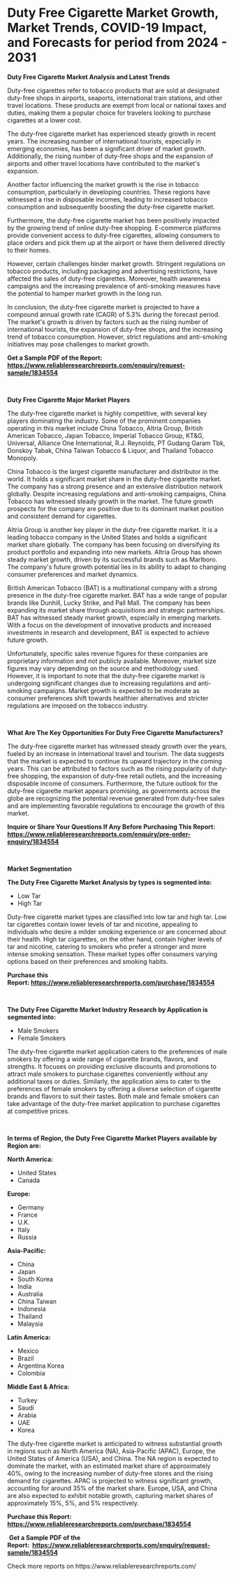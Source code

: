 <p><h1>Duty Free Cigarette Market Growth, Market Trends, COVID-19 Impact, and Forecasts for period from 2024 - 2031</h1></p><p><strong>Duty Free Cigarette Market Analysis and Latest Trends</strong></p>
<p><p>Duty-free cigarettes refer to tobacco products that are sold at designated duty-free shops in airports, seaports, international train stations, and other travel locations. These products are exempt from local or national taxes and duties, making them a popular choice for travelers looking to purchase cigarettes at a lower cost.</p><p>The duty-free cigarette market has experienced steady growth in recent years. The increasing number of international tourists, especially in emerging economies, has been a significant driver of market growth. Additionally, the rising number of duty-free shops and the expansion of airports and other travel locations have contributed to the market's expansion.</p><p>Another factor influencing the market growth is the rise in tobacco consumption, particularly in developing countries. These regions have witnessed a rise in disposable incomes, leading to increased tobacco consumption and subsequently boosting the duty-free cigarette market.</p><p>Furthermore, the duty-free cigarette market has been positively impacted by the growing trend of online duty-free shopping. E-commerce platforms provide convenient access to duty-free cigarettes, allowing consumers to place orders and pick them up at the airport or have them delivered directly to their homes.</p><p>However, certain challenges hinder market growth. Stringent regulations on tobacco products, including packaging and advertising restrictions, have affected the sales of duty-free cigarettes. Moreover, health awareness campaigns and the increasing prevalence of anti-smoking measures have the potential to hamper market growth in the long run.</p><p>In conclusion, the duty-free cigarette market is projected to have a compound annual growth rate (CAGR) of 5.3% during the forecast period. The market's growth is driven by factors such as the rising number of international tourists, the expansion of duty-free shops, and the increasing trend of tobacco consumption. However, strict regulations and anti-smoking initiatives may pose challenges to market growth.</p></p>
<p><strong>Get a Sample PDF of the Report:&nbsp; <a href="https://www.reliableresearchreports.com/enquiry/request-sample/1834554">https://www.reliableresearchreports.com/enquiry/request-sample/1834554</a></strong></p>
<p>&nbsp;</p>
<p><strong>Duty Free Cigarette Major Market Players</strong></p>
<p><p>The duty-free cigarette market is highly competitive, with several key players dominating the industry. Some of the prominent companies operating in this market include China Tobacco, Altria Group, British American Tobacco, Japan Tobacco, Imperial Tobacco Group, KT&G, Universal, Alliance One International, R.J. Reynolds, PT Gudang Garam Tbk, Donskoy Tabak, China Taiwan Tobacco & Liquor, and Thailand Tobacco Monopoly.</p><p>China Tobacco is the largest cigarette manufacturer and distributor in the world. It holds a significant market share in the duty-free cigarette market. The company has a strong presence and an extensive distribution network globally. Despite increasing regulations and anti-smoking campaigns, China Tobacco has witnessed steady growth in the market. The future growth prospects for the company are positive due to its dominant market position and consistent demand for cigarettes.</p><p>Altria Group is another key player in the duty-free cigarette market. It is a leading tobacco company in the United States and holds a significant market share globally. The company has been focusing on diversifying its product portfolio and expanding into new markets. Altria Group has shown steady market growth, driven by its successful brands such as Marlboro. The company's future growth potential lies in its ability to adapt to changing consumer preferences and market dynamics.</p><p>British American Tobacco (BAT) is a multinational company with a strong presence in the duty-free cigarette market. BAT has a wide range of popular brands like Dunhill, Lucky Strike, and Pall Mall. The company has been expanding its market share through acquisitions and strategic partnerships. BAT has witnessed steady market growth, especially in emerging markets. With a focus on the development of innovative products and increased investments in research and development, BAT is expected to achieve future growth.</p><p>Unfortunately, specific sales revenue figures for these companies are proprietary information and not publicly available. Moreover, market size figures may vary depending on the source and methodology used. However, it is important to note that the duty-free cigarette market is undergoing significant changes due to increasing regulations and anti-smoking campaigns. Market growth is expected to be moderate as consumer preferences shift towards healthier alternatives and stricter regulations are imposed on the tobacco industry.</p></p>
<p>&nbsp;</p>
<p><strong>What Are The Key Opportunities For Duty Free Cigarette Manufacturers?</strong></p>
<p><p>The duty-free cigarette market has witnessed steady growth over the years, fueled by an increase in international travel and tourism. The data suggests that the market is expected to continue its upward trajectory in the coming years. This can be attributed to factors such as the rising popularity of duty-free shopping, the expansion of duty-free retail outlets, and the increasing disposable income of consumers. Furthermore, the future outlook for the duty-free cigarette market appears promising, as governments across the globe are recognizing the potential revenue generated from duty-free sales and are implementing favorable regulations to encourage the growth of this market.</p></p>
<p><strong>Inquire or Share Your Questions If Any Before Purchasing This Report: <a href="https://www.reliableresearchreports.com/enquiry/pre-order-enquiry/1834554">https://www.reliableresearchreports.com/enquiry/pre-order-enquiry/1834554</a></strong></p>
<p>&nbsp;</p>
<p><strong>Market Segmentation</strong></p>
<p><strong>The Duty Free Cigarette Market Analysis by types is segmented into:</strong></p>
<p><ul><li>Low Tar</li><li>High Tar</li></ul></p>
<p><p>Duty-free cigarette market types are classified into low tar and high tar. Low tar cigarettes contain lower levels of tar and nicotine, appealing to individuals who desire a milder smoking experience or are concerned about their health. High tar cigarettes, on the other hand, contain higher levels of tar and nicotine, catering to smokers who prefer a stronger and more intense smoking sensation. These market types offer consumers varying options based on their preferences and smoking habits.</p></p>
<p><strong>Purchase this Report:&nbsp;<a href="https://www.reliableresearchreports.com/purchase/1834554">https://www.reliableresearchreports.com/purchase/1834554</a></strong></p>
<p>&nbsp;</p>
<p><strong>The Duty Free Cigarette Market Industry Research by Application is segmented into:</strong></p>
<p><ul><li>Male Smokers</li><li>Female Smokers</li></ul></p>
<p><p>The duty-free cigarette market application caters to the preferences of male smokers by offering a wide range of cigarette brands, flavors, and strengths. It focuses on providing exclusive discounts and promotions to attract male smokers to purchase cigarettes conveniently without any additional taxes or duties. Similarly, the application aims to cater to the preferences of female smokers by offering a diverse selection of cigarette brands and flavors to suit their tastes. Both male and female smokers can take advantage of the duty-free market application to purchase cigarettes at competitive prices.</p></p>
<p>&nbsp;</p>
<p><strong>In terms of Region, the Duty Free Cigarette Market Players available by Region are:</strong></p>
<p>
    <p> <strong> North America: </strong>
        <ul>
            <li>United States</li>
            <li>Canada</li>
        </ul>
        </p> 
    <p> <strong> Europe: </strong>
        <ul>
            <li>Germany</li>
            <li>France</li>
            <li>U.K.</li>
            <li>Italy</li>
            <li>Russia</li>
        </ul>
        </p> 
    <p> <strong> Asia-Pacific: </strong>
        <ul>
            <li>China</li>
            <li>Japan</li>
            <li>South Korea</li>
            <li>India</li>
            <li>Australia</li>
            <li>China Taiwan</li>
            <li>Indonesia</li>
            <li>Thailand</li>
            <li>Malaysia</li>
        </ul>
        </p> 
    <p> <strong> Latin America: </strong>
        <ul>
            <li>Mexico</li>
            <li>Brazil</li>
            <li>Argentina Korea</li>
            <li>Colombia</li>
        </ul>
        </p> 
    <p> <strong> Middle East & Africa: </strong>
        <ul>
            <li>Turkey</li>
            <li>Saudi</li>
            <li>Arabia</li>
            <li>UAE</li>
            <li>Korea</li>
        </ul>
    </p>
    </p>
<p><p>The duty-free cigarette market is anticipated to witness substantial growth in regions such as North America (NA), Asia-Pacific (APAC), Europe, the United States of America (USA), and China. The NA region is expected to dominate the market, with an estimated market share of approximately 40%, owing to the increasing number of duty-free stores and the rising demand for cigarettes. APAC is projected to witness significant growth, accounting for around 35% of the market share. Europe, USA, and China are also expected to exhibit notable growth, capturing market shares of approximately 15%, 5%, and 5% respectively.</p></p>
<p><strong>Purchase this Report: <a href="https://www.reliableresearchreports.com/purchase/1834554">https://www.reliableresearchreports.com/purchase/1834554</a></strong></p>
<p>&nbsp;<strong>Get a Sample PDF of the Report:&nbsp;&nbsp;<a href="https://www.reliableresearchreports.com/enquiry/request-sample/1834554">https://www.reliableresearchreports.com/enquiry/request-sample/1834554</a></strong></p>
<p><strong></strong></p>
<p>Check more reports on https://www.reliableresearchreports.com/</p>